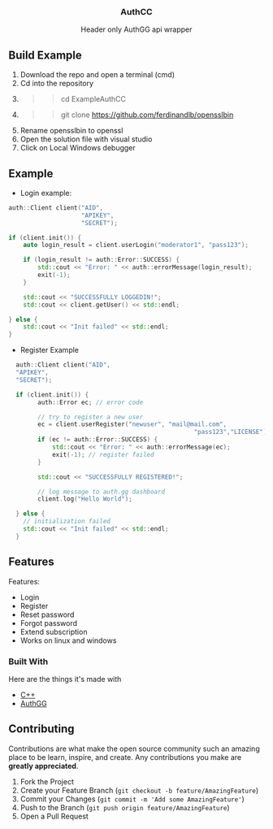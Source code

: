 
<br />
<p align="center">
  <h3 align="center">AuthCC</h3>

  <p align="center">
    Header only AuthGG api wrapper
    <br />
</p>

## Build Example
1. Download the repo and open a terminal (cmd)
2. Cd into the repository
3. >> cd ExampleAuthCC
4. >> git clone https://github.com/ferdinandlb/opensslbin
5. Rename opensslbin to openssl
6. Open the solution file with visual studio
7. Click on Local Windows debugger


## Example

- Login example:
```cpp
auth::Client client("AID",
                    "APIKEY",
                    "SECRET");

if (client.init()) {
    auto login_result = client.userLogin("moderator1", "pass123");

    if (login_result != auth::Error::SUCCESS) {
        std::cout << "Error: " << auth::errorMessage(login_result);
        exit(-1);
    }

    std::cout << "SUCCESSFULLY LOGGEDIN!";
    std::cout << client.getUser() << std::endl;

} else {
    std::cout << "Init failed" << std::endl;
}
```
- Register Example
```cpp
  auth::Client client("AID",
  "APIKEY",
  "SECRET");

  if (client.init()) {
        auth::Error ec; // error code

        // try to register a new user
        ec = client.userRegister("newuser", "mail@mail.com",
                                                   "pass123","LICENSE");
        if (ec != auth::Error::SUCCESS) {
            std::cout << "Error: " << auth::errorMessage(ec);
            exit(-1); // register failed
        }

        std::cout << "SUCCESSFULLY REGISTERED!";

        // log message to auth.gg dashboard
        client.log("Hello World");

  } else {
    // initialization failed
    std::cout << "Init failed" << std::endl;
  }
  ```

## Features
 
Features:
* Login
* Register
* Reset password
* Forgot password
* Extend subscription
* Works on linux and windows



### Built With

Here are the things it's made with
* [C++](http://cppreference.com)
* [AuthGG](https://auth.gg)



## Contributing

Contributions are what make the open source community such an amazing place to be learn, inspire, and create. Any contributions you make are **greatly appreciated**.

1. Fork the Project
2. Create your Feature Branch (`git checkout -b feature/AmazingFeature`)
3. Commit your Changes (`git commit -m 'Add some AmazingFeature'`)
4. Push to the Branch (`git push origin feature/AmazingFeature`)
5. Open a Pull Request
